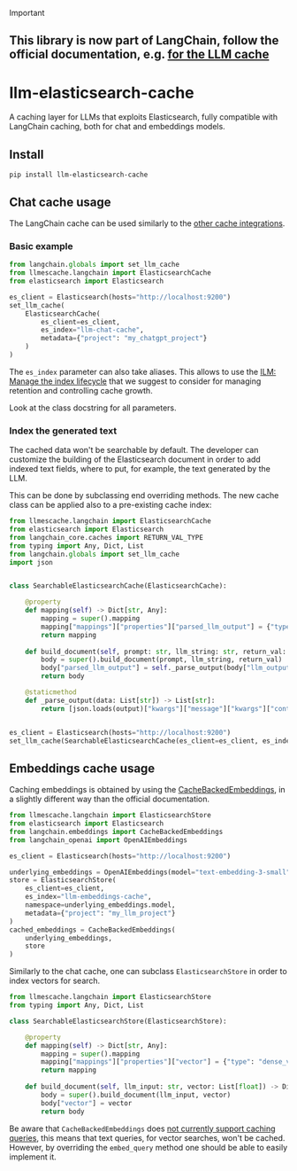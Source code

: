 > [!IMPORTANT]
> ## This library is now part of LangChain, follow the official documentation, e.g. [for the LLM cache](https://python.langchain.com/v0.2/docs/integrations/llm_caching/#elasticsearch-cache)

# llm-elasticsearch-cache

A caching layer for LLMs that exploits Elasticsearch, fully compatible with LangChain caching, both for chat and embeddings models.

## Install

```shell
pip install llm-elasticsearch-cache
```

## Chat cache usage

The LangChain cache can be used similarly to the
[other cache integrations](https://python.langchain.com/v0.2/docs/integrations/llm_caching/).

### Basic example

```python
from langchain.globals import set_llm_cache
from llmescache.langchain import ElasticsearchCache
from elasticsearch import Elasticsearch

es_client = Elasticsearch(hosts="http://localhost:9200")
set_llm_cache(
    ElasticsearchCache(
        es_client=es_client, 
        es_index="llm-chat-cache", 
        metadata={"project": "my_chatgpt_project"}
    )
)
```

The `es_index` parameter can also take aliases. This allows to use the 
[ILM: Manage the index lifecycle](https://www.elastic.co/guide/en/elasticsearch/reference/current/index-lifecycle-management.html)
that we suggest to consider for managing retention and controlling cache growth.

Look at the class docstring for all parameters.

### Index the generated text

The cached data won't be searchable by default.
The developer can customize the building of the Elasticsearch document in order to add indexed text fields,
where to put, for example, the text generated by the LLM.

This can be done by subclassing end overriding methods.
The new cache class can be applied also to a pre-existing cache index:

```python
from llmescache.langchain import ElasticsearchCache
from elasticsearch import Elasticsearch
from langchain_core.caches import RETURN_VAL_TYPE
from typing import Any, Dict, List
from langchain.globals import set_llm_cache
import json


class SearchableElasticsearchCache(ElasticsearchCache):

    @property
    def mapping(self) -> Dict[str, Any]:
        mapping = super().mapping
        mapping["mappings"]["properties"]["parsed_llm_output"] = {"type": "text", "analyzer": "english"}
        return mapping
    
    def build_document(self, prompt: str, llm_string: str, return_val: RETURN_VAL_TYPE) -> Dict[str, Any]:
        body = super().build_document(prompt, llm_string, return_val)
        body["parsed_llm_output"] = self._parse_output(body["llm_output"])
        return body

    @staticmethod
    def _parse_output(data: List[str]) -> List[str]:
        return [json.loads(output)["kwargs"]["message"]["kwargs"]["content"] for output in data]


es_client = Elasticsearch(hosts="http://localhost:9200")
set_llm_cache(SearchableElasticsearchCache(es_client=es_client, es_index="llm-chat-cache"))
```

## Embeddings cache usage

Caching embeddings is obtained by using the [CacheBackedEmbeddings](https://python.langchain.com/docs/modules/data_connection/text_embedding/caching_embeddings),
in a slightly different way than the official documentation.

```python
from llmescache.langchain import ElasticsearchStore
from elasticsearch import Elasticsearch
from langchain.embeddings import CacheBackedEmbeddings
from langchain_openai import OpenAIEmbeddings

es_client = Elasticsearch(hosts="http://localhost:9200")

underlying_embeddings = OpenAIEmbeddings(model="text-embedding-3-small")
store = ElasticsearchStore(
    es_client=es_client, 
    es_index="llm-embeddings-cache",
    namespace=underlying_embeddings.model,
    metadata={"project": "my_llm_project"}
)
cached_embeddings = CacheBackedEmbeddings(
    underlying_embeddings, 
    store
)
```

Similarly to the chat cache, one can subclass `ElasticsearchStore` in order to index vectors for search.

```python
from llmescache.langchain import ElasticsearchStore
from typing import Any, Dict, List

class SearchableElasticsearchStore(ElasticsearchStore):

    @property
    def mapping(self) -> Dict[str, Any]:
        mapping = super().mapping
        mapping["mappings"]["properties"]["vector"] = {"type": "dense_vector", "dims": 1536, "index": True, "similarity": "dot_product"}
        return mapping
    
    def build_document(self, llm_input: str, vector: List[float]) -> Dict[str, Any]:
        body = super().build_document(llm_input, vector)
        body["vector"] = vector
        return body
```

Be aware that `CacheBackedEmbeddings` does 
[not currently support caching queries](https://api.python.langchain.com/en/latest/embeddings/langchain.embeddings.cache.CacheBackedEmbeddings.html#langchain.embeddings.cache.CacheBackedEmbeddings.embed_query),
this means that text queries, for vector searches, won't be cached.
However, by overriding the `embed_query` method one should be able to easily implement it.